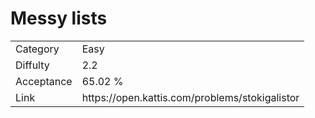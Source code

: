 # Messy lists

<table>
    <tr>
        <td>Category</td>
        <td>Easy</td>
    </tr>
    <tr>
        <td>Diffulty</td>
        <td>2.2</td>
    </tr>
    <tr>
        <td>Acceptance</td>
        <td>65.02 %</td>
    </tr>
    <tr>
        <td>Link</td>
        <td>https://open.kattis.com/problems/stokigalistor</td>
    </tr>
</table>